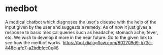 # medbot
A medical chatbot which diagnoses the user's disease with the help of the input given by the user and suggests a remedy.
As of now it just gives a response to basic medical queries such as headache, stomach ache, fever, etc. We wish to develop it more in the near future.
Go to the given link to see how the medbot works. https://bot.dialogflow.com/802709d9-b73c-448c-afc7-a2bdbfcc0e48
